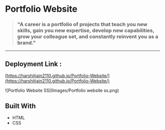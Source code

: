# Portfolio Website
>### "A career is a portfolio of projects that teach you new skills, gain you new expertise, develop new capabilities, grow your colleague set, and constantly reinvent you as a brand."
***
## Deployment Link : 
[https://harshitjain2110.github.io/Portfolio-Website/](https://harshitjain2110.github.io/Portfolio-Website/)

![Portfolio Website SS](Images/Portfolio website ss.png)

## Built With
* HTML
* CSS
